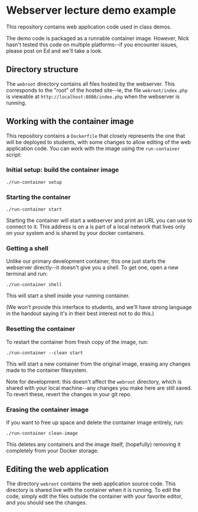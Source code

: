 # Webserver lecture demo example

This repository contains web application code used in class demos.  

The demo code is packaged as a runnable container image.  However,
Nick hasn't tested this code on multiple platforms--if you encounter
issues, please post on Ed and we'll take a look.  

## Directory structure

The `webroot` directory contains all files hosted by the webserver.
This corresponds to the "root" of the hosted site--ie, the file
`webroot/index.php` is viewable at `http://localhost:8080/index.php`
when the webserver is running.  

## Working with the container image

This repository contains a `Dockerfile` that closely represents the
one that will be deployed to students, with some changes to allow
editing of the web application code.  You can work with the image
using the `run-container` script:

### Initial setup:  build the container image

```
./run-container setup
```

### Starting the container
```
./run-container start
```
Starting the container will start a webserver and print an URL you can
use to connect to it.  This address is on a
is part of a local network that lives only on your system and is shared by your
docker containers.  

### Getting a shell

Unlike our primary development container, this one just starts the
webserver directly--it doesn't give you a shell.  To get one, open a
new terminal and run:
```
./run-container shell
```

This will start a shell inside your running container.  

(We won't provide this interface to students, and we'll have strong
language in the handout saying it's in their best interest not to do
this.)

### Resetting the container

To restart the container from fresh copy of the image, run:
```
./run-container --clean start
```

This will start a new container from the original image, erasing any
changes made to the container filesystem. 

Note for development:  this doesn't affect the `webroot` directory,
which is shared with your local machine--any changes you make here are
still saved.  To revert these, revert the changes in your git repo.  

### Erasing the container image

If you want to free up space and delete the container image entirely,
run:
```
./run-container clean-image
```

This deletes any containers and the image itself, (hopefully) removing
it completely from your Docker storage.  


## Editing the web application

The directory `webroot` contains the web application source code.
This directory is shared live with the container when it is running.
To edit the code, simply edit the files outside the container with
your favorite editor, and you should see the changes.  

